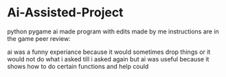 # Ai-Assisted-Project
python pygame ai made program with edits made by me
instructions are in the game
peer review:


ai was a funny experiance because it would sometimes drop things or it would not do what i asked till i asked again
but ai was useful because it shows how to do certain functions and help could
